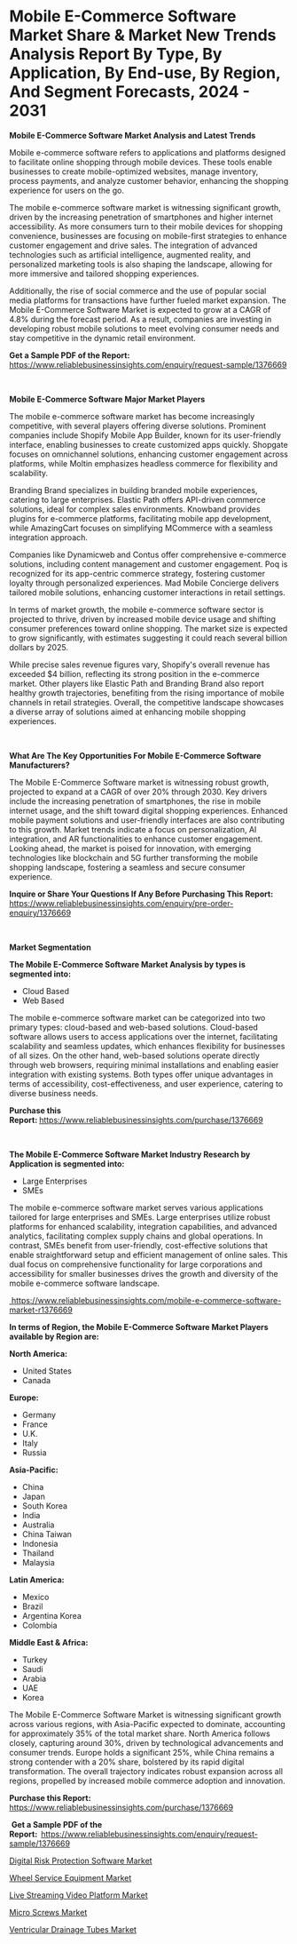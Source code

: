 <p><h1>Mobile E-Commerce Software Market Share & Market New Trends Analysis Report By Type, By Application, By End-use, By Region, And Segment Forecasts, 2024 - 2031</h1></p><p><strong>Mobile E-Commerce Software Market Analysis and Latest Trends</strong></p>
<p><p>Mobile e-commerce software refers to applications and platforms designed to facilitate online shopping through mobile devices. These tools enable businesses to create mobile-optimized websites, manage inventory, process payments, and analyze customer behavior, enhancing the shopping experience for users on the go.</p><p>The mobile e-commerce software market is witnessing significant growth, driven by the increasing penetration of smartphones and higher internet accessibility. As more consumers turn to their mobile devices for shopping convenience, businesses are focusing on mobile-first strategies to enhance customer engagement and drive sales. The integration of advanced technologies such as artificial intelligence, augmented reality, and personalized marketing tools is also shaping the landscape, allowing for more immersive and tailored shopping experiences.</p><p>Additionally, the rise of social commerce and the use of popular social media platforms for transactions have further fueled market expansion. The Mobile E-Commerce Software Market is expected to grow at a CAGR of 4.8% during the forecast period. As a result, companies are investing in developing robust mobile solutions to meet evolving consumer needs and stay competitive in the dynamic retail environment.</p></p>
<p><strong>Get a Sample PDF of the Report:&nbsp;</strong> <a href="https://www.reliablebusinessinsights.com/enquiry/request-sample/1376669?utm_campaign=84&utm_medium=2&utm_source=Github&utm_content=ia&utm_term=23102024&utm_id=mobile-e-commerce-software">https://www.reliablebusinessinsights.com/enquiry/request-sample/1376669</a></p>
<p>&nbsp;</p>
<p><strong>Mobile E-Commerce Software Major Market Players</strong></p>
<p><p>The mobile e-commerce software market has become increasingly competitive, with several players offering diverse solutions. Prominent companies include Shopify Mobile App Builder, known for its user-friendly interface, enabling businesses to create customized apps quickly. Shopgate focuses on omnichannel solutions, enhancing customer engagement across platforms, while Moltin emphasizes headless commerce for flexibility and scalability.</p><p>Branding Brand specializes in building branded mobile experiences, catering to large enterprises. Elastic Path offers API-driven commerce solutions, ideal for complex sales environments. Knowband provides plugins for e-commerce platforms, facilitating mobile app development, while AmazingCart focuses on simplifying MCommerce with a seamless integration approach.</p><p>Companies like Dynamicweb and Contus offer comprehensive e-commerce solutions, including content management and customer engagement. Poq is recognized for its app-centric commerce strategy, fostering customer loyalty through personalized experiences. Mad Mobile Concierge delivers tailored mobile solutions, enhancing customer interactions in retail settings.</p><p>In terms of market growth, the mobile e-commerce software sector is projected to thrive, driven by increased mobile device usage and shifting consumer preferences toward online shopping. The market size is expected to grow significantly, with estimates suggesting it could reach several billion dollars by 2025.</p><p>While precise sales revenue figures vary, Shopify's overall revenue has exceeded $4 billion, reflecting its strong position in the e-commerce market. Other players like Elastic Path and Branding Brand also report healthy growth trajectories, benefiting from the rising importance of mobile channels in retail strategies. Overall, the competitive landscape showcases a diverse array of solutions aimed at enhancing mobile shopping experiences.</p></p>
<p>&nbsp;</p>
<p><strong>What Are The Key Opportunities For Mobile E-Commerce Software Manufacturers?</strong></p>
<p><p>The Mobile E-Commerce Software market is witnessing robust growth, projected to expand at a CAGR of over 20% through 2030. Key drivers include the increasing penetration of smartphones, the rise in mobile internet usage, and the shift toward digital shopping experiences. Enhanced mobile payment solutions and user-friendly interfaces are also contributing to this growth. Market trends indicate a focus on personalization, AI integration, and AR functionalities to enhance customer engagement. Looking ahead, the market is poised for innovation, with emerging technologies like blockchain and 5G further transforming the mobile shopping landscape, fostering a seamless and secure consumer experience.</p></p>
<p><strong>Inquire or Share Your Questions If Any Before Purchasing This Report:</strong> <a href="https://www.reliablebusinessinsights.com/enquiry/pre-order-enquiry/1376669?utm_campaign=84&utm_medium=2&utm_source=Github&utm_content=ia&utm_term=23102024&utm_id=mobile-e-commerce-software">https://www.reliablebusinessinsights.com/enquiry/pre-order-enquiry/1376669</a></p>
<p>&nbsp;</p>
<p><strong>Market Segmentation</strong></p>
<p><strong>The Mobile E-Commerce Software Market Analysis by types is segmented into:</strong></p>
<p><ul><li>Cloud Based</li><li>Web Based</li></ul></p>
<p><p>The mobile e-commerce software market can be categorized into two primary types: cloud-based and web-based solutions. Cloud-based software allows users to access applications over the internet, facilitating scalability and seamless updates, which enhances flexibility for businesses of all sizes. On the other hand, web-based solutions operate directly through web browsers, requiring minimal installations and enabling easier integration with existing systems. Both types offer unique advantages in terms of accessibility, cost-effectiveness, and user experience, catering to diverse business needs.</p></p>
<p><strong>Purchase this Report:&nbsp;</strong><a href="https://www.reliablebusinessinsights.com/purchase/1376669?utm_campaign=84&utm_medium=2&utm_source=Github&utm_content=ia&utm_term=23102024&utm_id=mobile-e-commerce-software">https://www.reliablebusinessinsights.com/purchase/1376669</a></p>
<p>&nbsp;</p>
<p><strong>The Mobile E-Commerce Software Market Industry Research by Application is segmented into:</strong></p>
<p><ul><li>Large Enterprises</li><li>SMEs</li></ul></p>
<p><p>The mobile e-commerce software market serves various applications tailored for large enterprises and SMEs. Large enterprises utilize robust platforms for enhanced scalability, integration capabilities, and advanced analytics, facilitating complex supply chains and global operations. In contrast, SMEs benefit from user-friendly, cost-effective solutions that enable straightforward setup and efficient management of online sales. This dual focus on comprehensive functionality for large corporations and accessibility for smaller businesses drives the growth and diversity of the mobile e-commerce software landscape.</p></p>
<p><a href="https://www.reliablebusinessinsights.com/mobile-e-commerce-software-market-r1376669?utm_campaign=84&utm_medium=2&utm_source=Github&utm_content=ia&utm_term=23102024&utm_id=mobile-e-commerce-software">&nbsp;https://www.reliablebusinessinsights.com/mobile-e-commerce-software-market-r1376669</a></p>
<p><strong>In terms of Region, the Mobile E-Commerce Software Market Players available by Region are:</strong></p>
<p>
    <p> <strong> North America: </strong>
        <ul>
            <li>United States</li>
            <li>Canada</li>
        </ul>
        </p> 
    <p> <strong> Europe: </strong>
        <ul>
            <li>Germany</li>
            <li>France</li>
            <li>U.K.</li>
            <li>Italy</li>
            <li>Russia</li>
        </ul>
        </p> 
    <p> <strong> Asia-Pacific: </strong>
        <ul>
            <li>China</li>
            <li>Japan</li>
            <li>South Korea</li>
            <li>India</li>
            <li>Australia</li>
            <li>China Taiwan</li>
            <li>Indonesia</li>
            <li>Thailand</li>
            <li>Malaysia</li>
        </ul>
        </p> 
    <p> <strong> Latin America: </strong>
        <ul>
            <li>Mexico</li>
            <li>Brazil</li>
            <li>Argentina Korea</li>
            <li>Colombia</li>
        </ul>
        </p> 
    <p> <strong> Middle East & Africa: </strong>
        <ul>
            <li>Turkey</li>
            <li>Saudi</li>
            <li>Arabia</li>
            <li>UAE</li>
            <li>Korea</li>
        </ul>
    </p>
    </p>
<p><p>The Mobile E-Commerce Software Market is witnessing significant growth across various regions, with Asia-Pacific expected to dominate, accounting for approximately 35% of the total market share. North America follows closely, capturing around 30%, driven by technological advancements and consumer trends. Europe holds a significant 25%, while China remains a strong contender with a 20% share, bolstered by its rapid digital transformation. The overall trajectory indicates robust expansion across all regions, propelled by increased mobile commerce adoption and innovation.</p></p>
<p><strong>Purchase this Report: </strong><a href="https://www.reliablebusinessinsights.com/purchase/1376669?utm_campaign=84&utm_medium=2&utm_source=Github&utm_content=ia&utm_term=23102024&utm_id=mobile-e-commerce-software">https://www.reliablebusinessinsights.com/purchase/1376669</a></p>
<p>&nbsp;<strong>Get a Sample PDF of the Report:&nbsp;&nbsp;</strong><a href="https://www.reliablebusinessinsights.com/enquiry/request-sample/1376669?utm_campaign=84&utm_medium=2&utm_source=Github&utm_content=ia&utm_term=23102024&utm_id=mobile-e-commerce-software">https://www.reliablebusinessinsights.com/enquiry/request-sample/1376669</a></p>
<p><strong></strong></p>
<p><p><a href="https://www.linkedin.com/pulse/digital-risk-protection-software-market-trends-focusing-insight-vdmqc?utm_campaign=84&utm_medium=2&utm_source=Github&utm_content=ia&utm_term=23102024&utm_id=mobile-e-commerce-software">Digital Risk Protection Software Market</a></p><p><a href="https://issuu.com/reportprime-2/docs/wheel-service-equipment-market-size_de06d4028d7344?utm_campaign=84&utm_medium=2&utm_source=Github&utm_content=ia&utm_term=23102024&utm_id=mobile-e-commerce-software">Wheel Service Equipment Market</a></p><p><a href="https://www.linkedin.com/pulse/live-streaming-video-platform-market-evolution-key-trends-qvy7c?utm_campaign=84&utm_medium=2&utm_source=Github&utm_content=ia&utm_term=23102024&utm_id=mobile-e-commerce-software">Live Streaming Video Platform Market</a></p><p><a href="https://issuu.com/reportprime-2/docs/micro-screws-market-size-2030.pptx_a3a575d721c2a3?utm_campaign=84&utm_medium=2&utm_source=Github&utm_content=ia&utm_term=23102024&utm_id=mobile-e-commerce-software">Micro Screws Market</a></p><p><a href="https://github.com/MegiDuro586/Market-Research-Report-List-1/blob/main/ventricular-drainage-tubes-market.md?utm_campaign=84&utm_medium=2&utm_source=Github&utm_content=ia&utm_term=23102024&utm_id=mobile-e-commerce-software">Ventricular Drainage Tubes Market</a></p></p>
